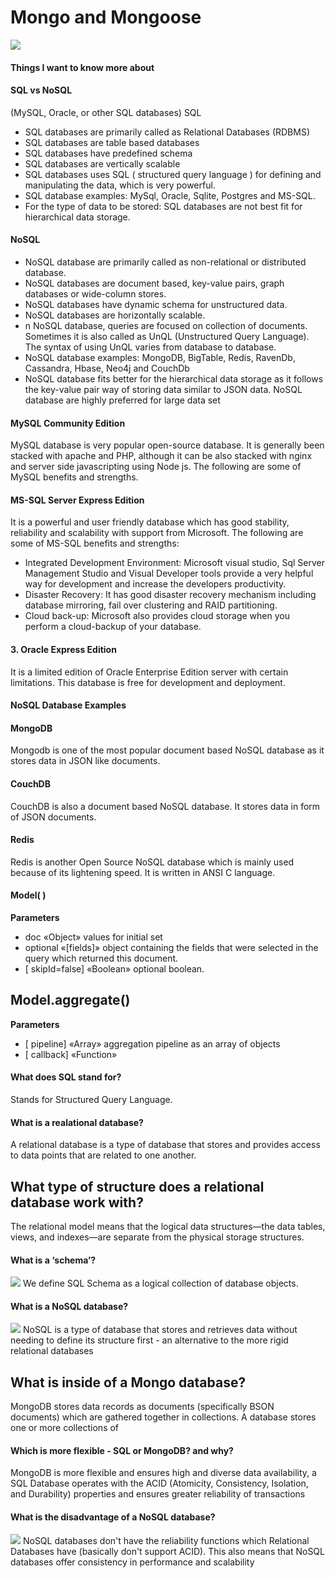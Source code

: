 # Mongo and Mongoose
![](https://miro.medium.com/max/594/1*vK4MHL_jpKKmUFGjE5H9jw.png)
#### Things I want to know more about

#### SQL vs NoSQL
(MySQL, Oracle, or other SQL databases)
SQL
- SQL databases are primarily called as Relational Databases (RDBMS)
- SQL databases are table based databases
- SQL databases have predefined schema 
- SQL databases are vertically scalable 
- SQL databases uses SQL ( structured query language ) for defining and manipulating the data, which is very powerful.
- SQL database examples: MySql, Oracle, Sqlite, Postgres and MS-SQL.
- For the type of data to be stored: SQL databases are not best fit for hierarchical data storage.
#### **NoSQL**
-  NoSQL database are primarily called as non-relational or distributed database.
-  NoSQL databases are document based, key-value pairs, graph databases or wide-column stores.
- NoSQL databases have dynamic schema for unstructured data.
- NoSQL databases are horizontally scalable.
- n NoSQL database, queries are focused on collection of documents. Sometimes it is also called as UnQL (Unstructured Query Language). The syntax of using UnQL varies from database to database.
- NoSQL database examples: MongoDB, BigTable, Redis, RavenDb, Cassandra, Hbase, Neo4j and CouchDb
- NoSQL database fits better for the hierarchical data storage as it follows the key-value pair way of storing data similar to JSON data. NoSQL database are highly preferred for large data set
#### MySQL Community Edition
MySQL database is very popular open-source database. It is generally been stacked with apache and PHP, although it can be also stacked with nginx and server side javascripting using Node js. The following are some of MySQL benefits and strengths.
####  MS-SQL Server Express Edition
It is a powerful and user friendly database which has good stability, reliability and scalability with support from Microsoft. The following are some of MS-SQL benefits and strengths:
- Integrated Development Environment: Microsoft visual studio, Sql Server Management Studio and Visual Developer tools provide a very helpful way for development and increase the developers productivity.
- Disaster Recovery: It has good disaster recovery mechanism including database mirroring, fail over clustering and RAID partitioning.
- Cloud back-up: Microsoft also provides cloud storage when you perform a cloud-backup of your database.
#### 3. Oracle Express Edition
It is a limited edition of Oracle Enterprise Edition server with certain limitations. This database is free for development and deployment. 
#### NoSQL Database Examples
  #### MongoDB
Mongodb is one of the most popular document based NoSQL database as it stores data in JSON like documents. 
  #### CouchDB
CouchDB is also a document based NoSQL database. It stores data in form of JSON documents. 
  #### Redis
Redis is another Open Source NoSQL database which is mainly used because of its lightening speed. It is written in ANSI C language.
#### Model( )
**Parameters**
- doc «Object» values for initial set
- optional «[fields]» object containing the fields that were selected in the query which returned this document. 
- [ skipId=false] «Boolean» optional boolean. 
## Model.aggregate()
**Parameters**
- [ pipeline] «Array» aggregation pipeline as an array of objects
- [ callback] «Function»
#### What does SQL stand for?
Stands for Structured Query Language.
#### What is a realational database?
A  relational database is a type of database that stores and provides access to data points that are related to one another. 
## What type of structure does a relational database work with?
The relational model means that the logical data structures—the data tables, views, and indexes—are separate from the physical storage structures.
#### What is a ‘schema’? 
![](https://i.ytimg.com/vi/E8BCcrM9DDI/maxresdefault.jpg)
We define SQL Schema as a logical collection of database objects. 
#### What is a NoSQL database?
![](https://encrypted-tbn0.gstatic.com/images?q=tbn:ANd9GcTOGZUDQiU8RQuLsxK0VNyAjLzpMxffTMIZLA&usqp=CAU)
NoSQL is a type of database that stores and retrieves data without needing to define its structure first - an alternative to the more rigid relational databases
## What is inside of a Mongo database?
MongoDB stores data records as documents (specifically BSON documents) which are gathered together in collections. A database stores one or more collections of 

#### Which is more flexible - SQL or MongoDB? and why?
 MongoDB is more flexible and ensures high and diverse data availability, a SQL Database operates with the ACID (Atomicity, Consistency, Isolation, and Durability) properties and ensures greater reliability of transactions
 #### What is the disadvantage of a NoSQL database?
 ![](https://www.researchgate.net/profile/Msandeep-Kumar/publication/324016909/figure/tbl1/AS:631574211092538@1527590434898/ADVANTAGES-AND-DISADVANTAGES-OVER-NOSQL-DATABASE.png)
 NoSQL databases don't have the reliability functions which Relational Databases have (basically don't support ACID). This also means that NoSQL databases offer consistency in performance and scalability